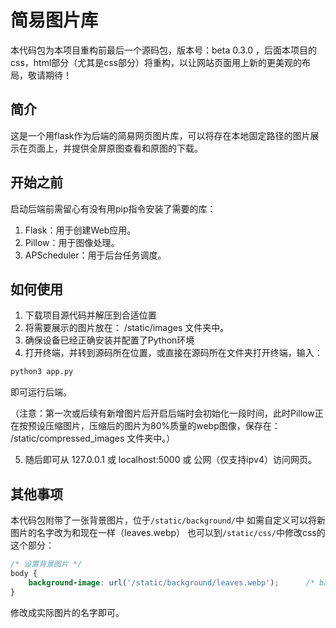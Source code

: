 # 简易图片库

本代码包为本项目重构前最后一个源码包，版本号：beta 0.3.0 ，后面本项目的css，html部分（尤其是css部分）将重构，以让网站页面用上新的更美观的布局，敬请期待！

## 简介

这是一个用flask作为后端的简易网页图片库，可以将存在本地固定路径的图片展示在页面上，并提供全屏原图查看和原图的下载。

## 开始之前

启动后端前需留心有没有用pip指令安装了需要的库：
1. Flask：用于创建Web应用。
2. Pillow：用于图像处理。
3. APScheduler：用于后台任务调度。

## 如何使用

1. 下载项目源代码并解压到合适位置
2. 将需要展示的图片放在：
/static/images  文件夹中。
3. 确保设备已经正确安装并配置了Python环境
4. 打开终端，并转到源码所在位置，或直接在源码所在文件夹打开终端，输入：
```python
python3 app.py
```
即可运行后端。

（注意：第一次或后续有新增图片后开启后端时会初始化一段时间，此时Pillow正在按预设压缩图片，压缩后的图片为80%质量的webp图像，保存在：  
/static/compressed_images 文件夹中。）

5. 随后即可从 127.0.0.1 或 localhost:5000 或 公网（仅支持ipv4）访问网页。

## 其他事项

本代码包附带了一张背景图片，位于`/static/background/`中
如需自定义可以将新图片的名字改为和现在一样（leaves.webp）
也可以到`/static/css/`中修改css的这个部分：

```css
/* 设置背景图片 */
body {
    background-image: url('/static/background/leaves.webp');      /* background/后的文件名 */
}
```

修改成实际图片的名字即可。
